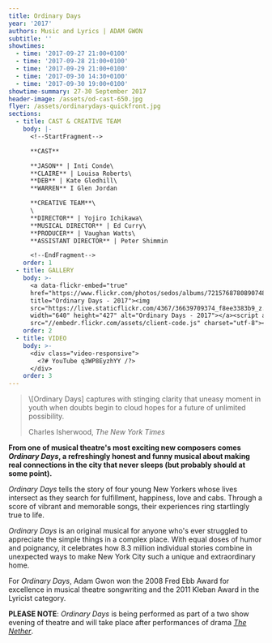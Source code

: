 ```yaml
---
title: Ordinary Days
year: '2017'
authors: Music and Lyrics | ADAM GWON
subtitle: ''
showtimes:
  - time: '2017-09-27 21:00+0100'
  - time: '2017-09-28 21:00+0100'
  - time: '2017-09-29 21:00+0100'
  - time: '2017-09-30 14:30+0100'
  - time: '2017-09-30 19:00+0100'
showtime-summary: 27-30 September 2017
header-image: /assets/od-cast-650.jpg
flyer: /assets/ordinarydays-quickfront.jpg
sections:
  - title: CAST & CREATIVE TEAM
    body: |-
      <!--StartFragment-->

      **CAST**

      **JASON** | Inti Conde\
      **CLAIRE** | Louisa Roberts\
      **DEB** | Kate Gledhill\
      **WARREN** I Glen Jordan

      **CREATIVE TEAM**\
      \
      **DIRECTOR** | Yojiro Ichikawa\
      **MUSICAL DIRECTOR** | Ed Curry\
      **PRODUCER** | Vaughan Watts\
      **ASSISTANT DIRECTOR** | Peter Shimmin

      <!--EndFragment-->
    order: 1
  - title: GALLERY
    body: >-
      <a data-flickr-embed="true"
      href="https://www.flickr.com/photos/sedos/albums/72157687808907485"
      title="Ordinary Days - 2017"><img
      src="https://live.staticflickr.com/4367/36639709374_f8ee3383b9_z.jpg"
      width="640" height="427" alt="Ordinary Days - 2017"></a><script async
      src="//embedr.flickr.com/assets/client-code.js" charset="utf-8"></script>
    order: 2
  - title: VIDEO
    body: >-
      <div class="video-responsive">
        <?# YouTube q3WP8EyzhYY /?>
      </div>      
    order: 3
---
```

<blockquote class="blockquote">
  <p>\[Ordinary Days] captures with stinging clarity that uneasy moment in youth when doubts begin to cloud hopes for a future of unlimited possibility.</p>
  <footer class="blockquote-footer">Charles Isherwood,<cite title=" The New York Times"> The New York Times</cite></footer>
</blockquote>

**From one of musical theatre's most exciting new composers comes *Ordinary Days*, a refreshingly honest and funny musical about making real connections in the city that never sleeps (but probably should at some point).**

*Ordinary Days* tells the story of four young New Yorkers whose lives intersect as they search for fulfillment, happiness, love and cabs. Through a score of vibrant and memorable songs, their experiences ring startlingly true to life.

*Ordinary Days* is an original musical for anyone who's ever struggled to appreciate the simple things in a complex place. With equal doses of humor and poignancy, it celebrates how 8.3 million individual stories combine in unexpected ways to make New York City such a unique and extraordinary home.

For *Ordinary Days*, Adam Gwon won the 2008 Fred Ebb Award for excellence in musical theatre songwriting and the 2011 Kleban Award in the Lyricist category.

**PLEASE NOTE**: *Ordinary Days* is being performed as part of a two show evening of theatre and will take place after performances of drama *[The Nether](https://sedos.l3v5y.co.uk/shows/2017-the-nether)*.